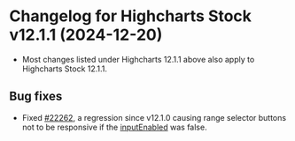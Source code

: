 # Changelog for Highcharts Stock v12.1.1 (2024-12-20)

- Most changes listed under Highcharts 12.1.1 above also apply to Highcharts Stock 12.1.1.

## Bug fixes
- Fixed [#22262](https://github.com/highcharts/highcharts/issues/22262), a regression since v12.1.0 causing range selector buttons not to be responsive if the [inputEnabled](https://api.highcharts.com/highstock/rangeSelector.inputEnabled) was false.
